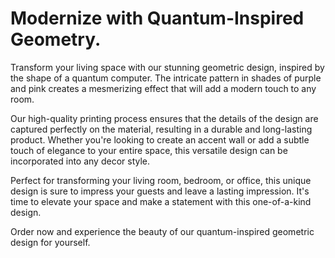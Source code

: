 <!--font:Poppins-->

# Modernize with Quantum-Inspired Geometry.

Transform your living space with our stunning geometric design, inspired by the shape of a quantum computer. The intricate pattern in shades of purple and pink creates a mesmerizing effect that will add a modern touch to any room.

Our high-quality printing process ensures that the details of the design are captured perfectly on the material, resulting in a durable and long-lasting product. Whether you're looking to create an accent wall or add a subtle touch of elegance to your entire space, this versatile design can be incorporated into any decor style.

Perfect for transforming your living room, bedroom, or office, this unique design is sure to impress your guests and leave a lasting impression. It's time to elevate your space and make a statement with this one-of-a-kind design.

Order now and experience the beauty of our quantum-inspired geometric design for yourself.

<!--

Write me markdown content of website with wallpaper:

"A geometric design in shades of purple and pink, inspired by the shape of a quantum computer"

The header of the page should not be copy of the text but rather a real content of the website which is using this wallpaper.


---


# Quantum Wallpaper

Welcome to our website featuring a stunning geometric wallpaper inspired by the shape of a quantum computer. The wallpaper showcases a beautiful blend of shades of purple and pink, creating a mesmerizing effect that will add a unique touch to any room.

Our wallpaper is made from high-quality materials, ensuring durability and easy maintenance. The design is perfect for adding a modern and sophisticated look to your home or office space.

Whether you're a fan of science, technology, or just love the look of this striking design, our quantum wallpaper is sure to impress. Order now and transform your walls with this one-of-a-kind wallpaper.


---


Heading should not include word "wallpaper". The website should not be about the wallpaper itself, wallpaper is just a related background, rewrite whole content.


---


# Quantum-Inspired Geometric Design for a Modern Look

Introducing our latest addition to the collection - a stunning geometric design in shades of purple and pink, inspired by the shape of a quantum computer. This unique design is perfect for those who appreciate modern art and want to add a touch of sophistication to their living space.

Our quantum-inspired design is printed on high-quality materials, ensuring durability and longevity. The intricate pattern creates a mesmerizing effect that will leave your guests in awe.

Whether you're looking to transform your living room, bedroom, or office space, this design is versatile enough to complement any decor style. It's perfect for creating an accent wall or adding a subtle touch of elegance to your entire room.

Order now and experience the beauty of our quantum-inspired geometric design for yourself.


---


Heading is too long, rewrite whole content.


---


# Modernize Your Space with a Quantum-Inspired Geometric Design

Elevate your living space with our latest addition to the collection - a stunning geometric design in shades of purple and pink, inspired by the shape of a quantum computer. This unique design is perfect for those who appreciate modern art and want to add a touch of sophistication to their home or office.

Our high-quality printing process ensures that the intricate details of the design are captured perfectly on the material, resulting in a durable and long-lasting product. The mesmerizing effect of the pattern will create a focal point in any room, making it perfect for creating an accent wall or adding a subtle touch of elegance to your entire space.

This versatile design can be incorporated into any decor style, from minimalist to eclectic, making it a great addition to any home or office. It's perfect for transforming your living room, bedroom, or workspace into a modern and sophisticated environment.

Order now and experience the beauty of our quantum-inspired geometric design for yourself. It's time to modernize your space and make a statement with this one-of-a-kind design.


---


Heading is too long, rewrite whole content.


---


# Add a Modern Touch with a Quantum-Inspired Geometric Design

Transform your living space with our stunning geometric design, inspired by the shape of a quantum computer. The intricate pattern in shades of purple and pink creates a mesmerizing effect that will add a modern touch to any room.

Our high-quality printing process ensures that the details of the design are captured perfectly on the material, resulting in a durable and long-lasting product. Whether you're looking to create an accent wall or add a subtle touch of elegance to your entire space, this versatile design can be incorporated into any decor style.

Perfect for transforming your living room, bedroom, or office, this unique design is sure to impress your guests and leave a lasting impression. It's time to elevate your space and make a statement with this one-of-a-kind design.

Order now and experience the beauty of our quantum-inspired geometric design for yourself.


---


Write me a Google font which is best fitting for the website.

Pick from the list:
- Montserrat
- Playfair Display
- Raleway
- Great Vibes
- Inter
- Dancing Script
- Futura
- Poppins
- Open Sans
- Alegreya
- IBM Plex Sans
- Lato
- Exo 2
- Barlow Condensed
- Roboto
- Orbitron
- Lobster


Write just the font name nothing else.


---


Poppins

-->
